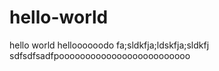 # hello-world
hello world
helloooooodo
fa;sldkfja;ldskfja;sldkfj
sdfsdfsadfpooooooooooooooooooooooooo
